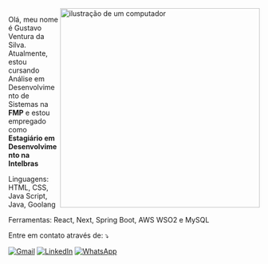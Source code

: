<img src="https://raw.githubusercontent.com/MicaelliMedeiros/micaellimedeiros/master/image/computer-illustration.png" alt="ilustração de um computador" min-width="400px" max-width="400px" width="400px" align="right">

<p align="left"> 
  
Olá, meu nome é Gustavo Ventura da Silva. Atualmente, estou cursando Análise em Desenvolvimento de Sistemas na <strong>FMP</strong> e estou empregado como <strong>Estagiário em Desenvolvimento na Intelbras</strong>
</p>

<p align="left">
Linguagens: HTML, CSS, Java Script, Java, Goolang
</p>

<p align="left">
Ferramentas: React, Next, Spring Boot, AWS WSO2 e MySQL
</p>

<p align="left">
  Entre em contato através de: ⤵️
</p>

<p align="left">
  <a href="mailto:gustavo.ventura.work@gmail.com" title="Gmail">
  <img src="https://img.shields.io/badge/-Gmail-FF0000?style=flat-square&labelColor=FF0000&logo=gmail&logoColor=white&link=LINK-DO-SEU-GMAIL" alt="Gmail"/></a>

  <a href="https://www.linkedin.com/in/gustavoventuradasilva/" title="LinkedIn">
  <img src="https://img.shields.io/badge/-Linkedin-0e76a8?style=flat-square&logo=Linkedin&logoColor=white&link=LINK-DO-SEU-LINKEDIN" alt="LinkedIn"/></a>

  <a href="https://wa.me/48998366126" target="_blank" title="WhatsApp">
  <img src="https://img.shields.io/badge/-WhatsApp-25d366?style=flat-square&labelColor=25d366&logo=whatsapp&logoColor=white&link=API-DO-SEU-WHATSAPP" alt="WhatsApp"/></a>
</p>
